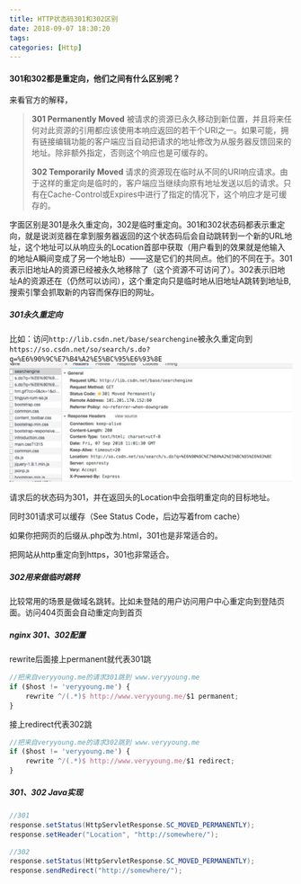 ```yaml
---
title: HTTP状态码301和302区别
date: 2018-09-07 18:30:20
tags:
categories: [Http]
---
```


#### 301和302都是重定向，他们之间有什么区别呢？

来看官方的解释，

> **301 Permanently Moved**
> 被请求的资源已永久移动到新位置，并且将来任何对此资源的引用都应该使用本响应返回的若干个URI之一。如果可能，拥有链接编辑功能的客户端应当自动把请求的地址修改为从服务器反馈回来的地址。除非额外指定，否则这个响应也是可缓存的。
> 
> **302 Temporarily Moved**
> 请求的资源现在临时从不同的URI响应请求。由于这样的重定向是临时的，客户端应当继续向原有地址发送以后的请求。只有在Cache-Control或Expires中进行了指定的情况下，这个响应才是可缓存的。
<!-- more -->

字面区别是301是永久重定向，302是临时重定向。301和302状态码都表示重定向，就是说浏览器在拿到服务器返回的这个状态码后会自动跳转到一个新的URL地址，这个地址可以从响应头的Location首部中获取（用户看到的效果就是他输入的地址A瞬间变成了另一个地址B）——这是它们的共同点。他们的不同在于。301表示旧地址A的资源已经被永久地移除了（这个资源不可访问了）。302表示旧地址A的资源还在（仍然可以访问），这个重定向只是临时地从旧地址A跳转到地址B,搜索引擎会抓取新的内容而保存旧的网址。


##### 301永久重定向
比如：访问`http://lib.csdn.net/base/searchengine`被永久重定向到`https://so.csdn.net/so/search/s.do?q=%E6%90%9C%E7%B4%A2%E5%BC%95%E6%93%8E`
![作用](301-302/301.jpeg)

请求后的状态码为301，并在返回头的Location中会指明重定向的目标地址。

同时301请求可以缓存（See Status Code，后边写着from cache）

如果你把网页的后缀从.php改为.html，301也是非常适合的。

把网站从http重定向到https，301也非常适合。

##### 302用来做临时跳转
比较常用的场景是做域名跳转。比如未登陆的用户访问用户中心重定向到登陆页面。访问404页面会自动重定向到首页


##### nginx 301、302配置

rewrite后面接上permanent就代表301跳
```js
//把来自veryyoung.me的请求301跳到 www.veryyoung.me
if ($host != 'veryyoung.me') {
    rewrite ^/(.*)$ http://www.veryyoung.me/$1 permanent;
}
```
接上redirect代表302跳
```js
//把来自veryyoung.me的请求302跳到 www.veryyoung.me
if ($host != 'veryyoung.me') {
    rewrite ^/(.*)$ http://www.veryyoung.me/$1 redirect;
}
```
##### 301、302 Java实现
```java
//301
response.setStatus(HttpServletResponse.SC_MOVED_PERMANENTLY);
response.setHeader("Location", "http://somewhere/");
```
```java
//302
response.setStatus(HttpServletResponse.SC_MOVED_PERMANENTLY);
response.sendRedirect("http://somewhere/");
```
